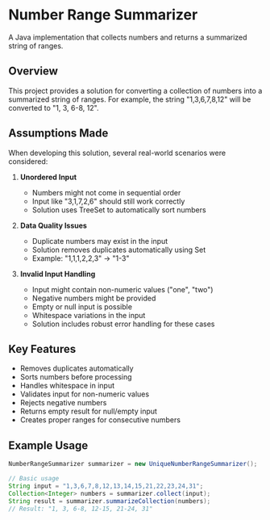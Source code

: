 # Number Range Summarizer

A Java implementation that collects numbers and returns a summarized string of ranges.

## Overview
This project provides a solution for converting a collection of numbers into a summarized string of ranges. For example, the string "1,3,6,7,8,12" will be converted to "1, 3, 6-8, 12".

## Assumptions Made
When developing this solution, several real-world scenarios were considered:

1. **Unordered Input**
   - Numbers might not come in sequential order
   - Input like "3,1,7,2,6" should still work correctly
   - Solution uses TreeSet to automatically sort numbers

2. **Data Quality Issues**
   - Duplicate numbers may exist in the input
   - Solution removes duplicates automatically using Set
   - Example: "1,1,1,2,2,3" → "1-3"

3. **Invalid Input Handling**
   - Input might contain non-numeric values ("one", "two")
   - Negative numbers might be provided
   - Empty or null input is possible
   - Whitespace variations in the input
   - Solution includes robust error handling for these cases

## Key Features
- Removes duplicates automatically
- Sorts numbers before processing
- Handles whitespace in input
- Validates input for non-numeric values
- Rejects negative numbers
- Returns empty result for null/empty input
- Creates proper ranges for consecutive numbers

## Example Usage
```java
NumberRangeSummarizer summarizer = new UniqueNumberRangeSummarizer();

// Basic usage
String input = "1,3,6,7,8,12,13,14,15,21,22,23,24,31";
Collection<Integer> numbers = summarizer.collect(input);
String result = summarizer.summarizeCollection(numbers);
// Result: "1, 3, 6-8, 12-15, 21-24, 31"
